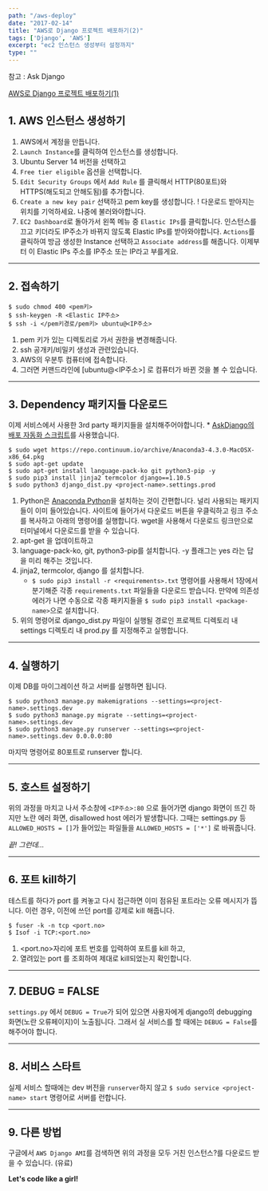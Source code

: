 ```yaml
---
path: "/aws-deploy"
date: "2017-02-14"
title: "AWS로 Django 프로젝트 배포하기(2)"
tags: ['Django', 'AWS']
excerpt: "ec2 인스턴스 생성부터 설정까지"
type: ""
---
```


참고 : Ask Django

[AWS로 Django 프로젝트 배포하기(1)](/django-aws)

## 1. AWS 인스턴스 생성하기

1. AWS에서 계정을 만듭니다.
2. `Launch Instance`를 클릭하여 인스턴스를 생성합니다.
3. Ubuntu Server 14 버전을 선택하고
4. `Free tier eligible` 옵션을 선택합니다.
5. `Edit Security Groups` 에서 `Add Rule` 를 클릭해서 HTTP(80포트)와 HTTPS(해도되고 안해도됨)를 추가합니다.
6. `Create a new key pair` 선택하고 pem key를 생성합니다. ! 다운로드 받아지는 위치를 기억하세요. 나중에 불러와야합니다.
7. `EC2 Dashboard`로 돌아가서 왼쪽 메뉴 중 `Elastic IPs`를 클릭합니다. 인스턴스를 끄고 키더라도 IP주소가 바뀌지 않도록 Elastic IPs를 받아와야합니다.  `Actions`를 클릭하여 방금 생성한 Instance 선택하고 `Associate address`를 해줍니다. 이제부터 이 Elastic IPs 주소를 IP주소 또는 IP라고 부를게요.

---

## 2. 접속하기

~~~
$ sudo chmod 400 <pem키>
$ ssh-keygen -R <Elastic IP주소>
$ ssh -i </pem키경로/pem키> ubuntu@<IP주소>
~~~

1. pem 키가 있는 디렉토리로 가서 권한을 변경해줍니다.
2. ssh 공개키/비밀키 생성과 관련있습니다.
3. AWS의 우분투 컴퓨터에 접속합니다.
4. 그러면 커맨드라인에 [ubuntu@<IP주소>] 로 컴퓨터가 바뀐 것을 볼 수 있습니다.

---

## 3. Dependency 패키지들 다운로드

이제 서비스에서 사용한 3rd party 패키지들을 설치해주어야합니다. * [AskDjango의 배포 자동화 스크립트](https://gist.github.com/allieus/b8186b6ed53cbe1e8564)를 사용했습니다.

~~~
$ sudo wget https://repo.continuum.io/archive/Anaconda3-4.3.0-MacOSX-x86_64.pkg
$ sudo apt-get update
$ sudo apt-get install language-pack-ko git python3-pip -y
$ sudo pip3 install jinja2 termcolor django==1.10.5
$ sudo python3 django_dist.py <project-name>.settings.prod
~~~

1. Python은 [Anaconda Python](https://www.continuum.io/downloads)을 설치하는 것이 간편합니다. 널리 사용되는 패키지들이 이미 들어있습니다. 사이트에 들어가서 다운로드 버튼을 우클릭하고 링크 주소를 복사하고 아래의 명령어를 실행합니다. wget을 사용해서 다운로드 링크만으로 터미널에서 다운로드를 받을 수 있습니다.
2. apt-get 을 업데이트하고
3. language-pack-ko, git, python3-pip를 설치합니다. -y 플래그는 yes 라는 답을 미리 해주는 것입니다.
4. jinja2, termcolor, django 를 설치합니다.
    - `$ sudo pip3 install -r <requirements>.txt` 명령어를 사용해서 1장에서 분기해준 각종 `requirements.txt` 파일들을 다운로드 받습니다. 만약에 의존성 에러가 나면 수동으로 각종 패키지들을 `$ sudo pip3 install <package-name>`으로 설치합니다.
5. 위의 명령어로 django_dist.py 파일이 실행될 경로인 프로젝트 디렉토리 내 settings 디렉토리 내 prod.py 를 지정해주고 실행합니다.

---

## 4. 실행하기
이제 DB를 마이그레이션 하고 서버를 실행하면 됩니다.

~~~
$ sudo python3 manage.py makemigrations --settings=<project-name>.settings.dev
$ sudo python3 manage.py migrate --settings=<project-name>.settings.dev
$ sudo python3 manage.py runserver --settings=<project-name>.settings.dev 0.0.0.0:80
~~~

마지막 명령어로 80포트로 runserver 합니다.

---

## 5. 호스트 설정하기
위의 과정을 마치고 나서 주소창에 `<IP주소>:80` 으로 들어가면 django 화면이 뜨긴 하지만 노란 에러 화면, disallowed host 에러가 발생합니다. 그때는 settings.py 등 `ALLOWED_HOSTS = []`가 들어있는 파일들을 `ALLOWED_HOSTS = ['*']` 로 바꿔줍니다.

_끝! 그런데..._

---

## 6. 포트 kill하기
테스트를 하다가 port 를 켜놓고 다시 접근하면 이미 점유된 포트라는 오류 메시지가 뜹니다. 이런 경우, 이전에 쓰던 port를 강제로 kill 해줍니다.

~~~
$ fuser -k -n tcp <port.no>
$ Isof -i TCP:<port.no>
~~~

1. <port.no>자리에 포트 번호를 입력하여 포트를 kill 하고,
2. 열려있는 port 를 조회하여 제대로 kill되었는지 확인합니다.

---

## 7. DEBUG = FALSE
`settings.py` 에서 `DEBUG = True`가 되어 있으면 사용자에게 django의 debugging 화면(노란 오류페이지)이 노출됩니다. 그래서 실 서비스를 할 때에는 `DEBUG = False`를 해주어야 합니다.

---

## 8. 서비스 스타트
실제 서비스 할때에는 dev 버전을 `runserver`하지 않고 `$ sudo service <project-name> start` 명령어로 서버를 런합니다.

---

## 9. 다른 방법
구글에서 `AWS Django AMI`를 검색하면 위의 과정을 모두 거친 인스턴스?를 다운로드 받을 수 있습니다. (유료)

__Let's code like a girl!__
